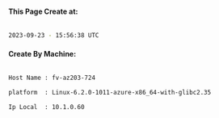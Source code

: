 
   
#### This Page Create at:

```bash

2023-09-23 - 15:56:38 UTC

```

#### Create By Machine:

```bash

Host Name : fv-az203-724

platform  : Linux-6.2.0-1011-azure-x86_64-with-glibc2.35

Ip Local  : 10.1.0.60

```


